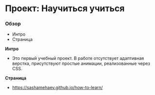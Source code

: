 # Проект: Научиться учиться

### Обзор
* Интро
* Страница

**Интро**
* Это первый учебный проект. В работе отсутствует адаптивная верстка, присутствуют простые анимации, реализованные через CSS.

**Страница**
* https://sashamehaev.github.io/how-to-learn/